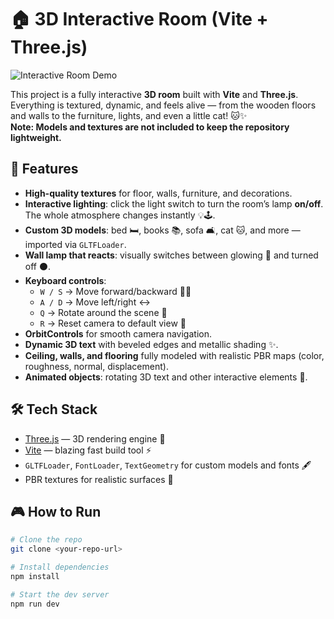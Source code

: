 # 🏠 3D Interactive Room (Vite + Three.js)
![Interactive Room Demo](./public/README/photo-output.png)


This project is a fully interactive **3D room** built with **Vite** and **Three.js**.  
Everything is textured, dynamic, and feels alive — from the wooden floors and walls to the furniture, lights, and even a little cat! 🐱✨  
**Note: Models and textures are not included to keep the repository lightweight.**


## 🚀 Features

- **High-quality textures** for floor, walls, furniture, and decorations.  
- **Interactive lighting**: click the light switch to turn the room’s lamp **on/off**. The whole atmosphere changes instantly 💡🕹️.  
- **Custom 3D models**: bed 🛏️, books 📚, sofa 🛋️, cat 🐱, and more — imported via `GLTFLoader`.  
- **Wall lamp that reacts**: visually switches between glowing 🌟 and turned off ⚫.  
- **Keyboard controls**:
  - `W / S` → Move forward/backward 🏃‍♂️  
  - `A / D` → Move left/right ↔️  
  - `Q` → Rotate around the scene 🔄  
  - `R` → Reset camera to default view 🔁  
- **OrbitControls** for smooth camera navigation.  
- **Dynamic 3D text** with beveled edges and metallic shading ✨.  
- **Ceiling, walls, and flooring** fully modeled with realistic PBR maps (color, roughness, normal, displacement).  
- **Animated objects**: rotating 3D text and other interactive elements 🎢.  


## 🛠️ Tech Stack
- [Three.js](https://threejs.org/) — 3D rendering engine 🌌  
- [Vite](https://vitejs.dev/) — blazing fast build tool ⚡  
- `GLTFLoader`, `FontLoader`, `TextGeometry` for custom models and fonts 🖋️  
- PBR textures for realistic surfaces 🎨  



## 🎮 How to Run

```bash
# Clone the repo
git clone <your-repo-url>

# Install dependencies
npm install

# Start the dev server
npm run dev

